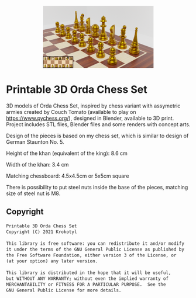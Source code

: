 <p align="center"><img width=60% src="Tournament Orda Set/Concept arts/1. Set.png">
  
# Printable 3D Orda Chess Set
  
3D models of Orda Chess Set, inspired by chess variant with assymetric armies created by Couch Tomato (available to play on https://www.pychess.org/), designed in Blender, available to 3D print.
Project includes STL files, Blender files and some renders with concept arts.

Design of the pieces is based on my chess set, which is similar to design of German Staunton No. 5.

Height of the khan (equivalent of the king): 8.6 cm

Width of the khan: 3.4 cm

Matching chessboard: 4.5x4.5cm or 5x5cm square

There is possibility to put steel nuts inside the base of the pieces, matching size of steel nut is M8.

## Copyright
  
    Printable 3D Orda Chess Set
    Copyright (C) 2021 Krokotyl

    This library is free software: you can redistribute it and/or modify
    it under the terms of the GNU General Public License as published by
    the Free Software Foundation, either version 3 of the License, or
    (at your option) any later version.

    This library is distributed in the hope that it will be useful,
    but WITHOUT ANY WARRANTY; without even the implied warranty of
    MERCHANTABILITY or FITNESS FOR A PARTICULAR PURPOSE.  See the
    GNU General Public License for more details.
